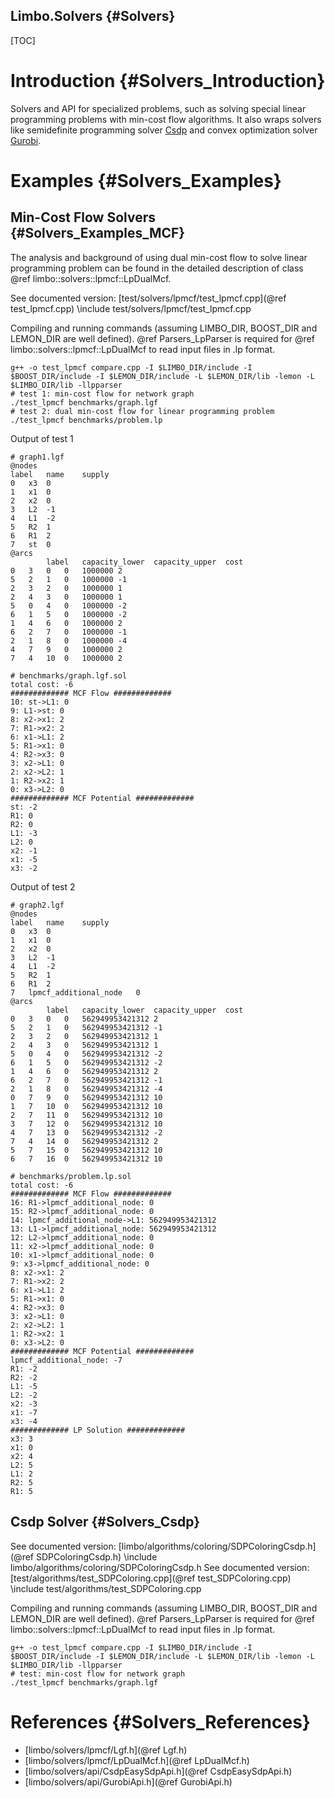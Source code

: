 Limbo.Solvers {#Solvers}
---------

[TOC]

# Introduction {#Solvers_Introduction}

Solvers and API for specialized problems, such as solving special linear programming problems with min-cost flow algorithms. 
It also wraps solvers like semidefinite programming solver [Csdp](https://projects.coin-or.org/Csdp "Csdp") and convex optimization solver [Gurobi](www.gurobi.com "Gurobi"). 

# Examples {#Solvers_Examples}

## Min-Cost Flow Solvers {#Solvers_Examples_MCF}

The analysis and background of using dual min-cost flow to solve linear programming problem can be found in the detailed description of class @ref limbo::solvers::lpmcf::LpDualMcf. 

See documented version: [test/solvers/lpmcf/test_lpmcf.cpp](@ref test_lpmcf.cpp)
\include test/solvers/lpmcf/test_lpmcf.cpp

Compiling and running commands (assuming LIMBO_DIR, BOOST_DIR and LEMON_DIR are well defined). 
@ref Parsers_LpParser is required for @ref limbo::solvers::lpmcf::LpDualMcf to read input files in .lp format. 
~~~~~~~~~~~~~~~~
g++ -o test_lpmcf compare.cpp -I $LIMBO_DIR/include -I $BOOST_DIR/include -I $LEMON_DIR/include -L $LEMON_DIR/lib -lemon -L $LIMBO_DIR/lib -llpparser
# test 1: min-cost flow for network graph 
./test_lpmcf benchmarks/graph.lgf 
# test 2: dual min-cost flow for linear programming problem 
./test_lpmcf benchmarks/problem.lp
~~~~~~~~~~~~~~~~

Output of test 1
~~~~~~~~~~~~~~~~
# graph1.lgf 
@nodes
label	name	supply	
0	x3	0	
1	x1	0	
2	x2	0	
3	L2	-1	
4	L1	-2	
5	R2	1	
6	R1	2	
7	st	0	
@arcs
		label	capacity_lower	capacity_upper	cost	
0	3	0	0	1000000	2	
5	2	1	0	1000000	-1	
2	3	2	0	1000000	1	
2	4	3	0	1000000	1	
5	0	4	0	1000000	-2	
6	1	5	0	1000000	-2	
1	4	6	0	1000000	2	
6	2	7	0	1000000	-1	
2	1	8	0	1000000	-4	
4	7	9	0	1000000	2	
7	4	10	0	1000000	2	
~~~~~~~~~~~~~~~~
~~~~~~~~~~~~~~~~
# benchmarks/graph.lgf.sol 
total cost: -6
############# MCF Flow #############
10: st->L1: 0
9: L1->st: 0
8: x2->x1: 2
7: R1->x2: 2
6: x1->L1: 2
5: R1->x1: 0
4: R2->x3: 0
3: x2->L1: 0
2: x2->L2: 1
1: R2->x2: 1
0: x3->L2: 0
############# MCF Potential #############
st: -2
R1: 0
R2: 0
L1: -3
L2: 0
x2: -1
x1: -5
x3: -2
~~~~~~~~~~~~~~~~

Output of test 2
~~~~~~~~~~~~~~~~
# graph2.lgf 
@nodes
label	name	supply	
0	x3	0	
1	x1	0	
2	x2	0	
3	L2	-1	
4	L1	-2	
5	R2	1	
6	R1	2	
7	lpmcf_additional_node	0	
@arcs
		label	capacity_lower	capacity_upper	cost	
0	3	0	0	562949953421312	2	
5	2	1	0	562949953421312	-1	
2	3	2	0	562949953421312	1	
2	4	3	0	562949953421312	1	
5	0	4	0	562949953421312	-2	
6	1	5	0	562949953421312	-2	
1	4	6	0	562949953421312	2	
6	2	7	0	562949953421312	-1	
2	1	8	0	562949953421312	-4	
0	7	9	0	562949953421312	10	
1	7	10	0	562949953421312	10	
2	7	11	0	562949953421312	10	
3	7	12	0	562949953421312	10	
4	7	13	0	562949953421312	-2	
7	4	14	0	562949953421312	2	
5	7	15	0	562949953421312	10	
6	7	16	0	562949953421312	10	
~~~~~~~~~~~~~~~~
~~~~~~~~~~~~~~~~
# benchmarks/problem.lp.sol
total cost: -6
############# MCF Flow #############
16: R1->lpmcf_additional_node: 0
15: R2->lpmcf_additional_node: 0
14: lpmcf_additional_node->L1: 562949953421312
13: L1->lpmcf_additional_node: 562949953421312
12: L2->lpmcf_additional_node: 0
11: x2->lpmcf_additional_node: 0
10: x1->lpmcf_additional_node: 0
9: x3->lpmcf_additional_node: 0
8: x2->x1: 2
7: R1->x2: 2
6: x1->L1: 2
5: R1->x1: 0
4: R2->x3: 0
3: x2->L1: 0
2: x2->L2: 1
1: R2->x2: 1
0: x3->L2: 0
############# MCF Potential #############
lpmcf_additional_node: -7
R1: -2
R2: -2
L1: -5
L2: -2
x2: -3
x1: -7
x3: -4
############# LP Solution #############
x3: 3
x1: 0
x2: 4
L2: 5
L1: 2
R2: 5
R1: 5
~~~~~~~~~~~~~~~~

## Csdp Solver {#Solvers_Csdp}

See documented version: [limbo/algorithms/coloring/SDPColoringCsdp.h](@ref SDPColoringCsdp.h)
\include limbo/algorithms/coloring/SDPColoringCsdp.h
See documented version: [test/algorithms/test_SDPColoring.cpp](@ref test_SDPColoring.cpp)
\include test/algorithms/test_SDPColoring.cpp

Compiling and running commands (assuming LIMBO_DIR, BOOST_DIR and LEMON_DIR are well defined). 
@ref Parsers_LpParser is required for @ref limbo::solvers::lpmcf::LpDualMcf to read input files in .lp format. 
~~~~~~~~~~~~~~~~
g++ -o test_lpmcf compare.cpp -I $LIMBO_DIR/include -I $BOOST_DIR/include -I $LEMON_DIR/include -L $LEMON_DIR/lib -lemon -L $LIMBO_DIR/lib -llpparser
# test: min-cost flow for network graph 
./test_lpmcf benchmarks/graph.lgf 
~~~~~~~~~~~~~~~~

# References {#Solvers_References}

- [limbo/solvers/lpmcf/Lgf.h](@ref Lgf.h)
- [limbo/solvers/lpmcf/LpDualMcf.h](@ref LpDualMcf.h)
- [limbo/solvers/api/CsdpEasySdpApi.h](@ref CsdpEasySdpApi.h)
- [limbo/solvers/api/GurobiApi.h](@ref GurobiApi.h)
